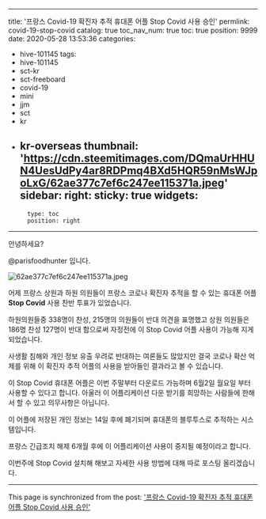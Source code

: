 
---
title: '프랑스 Covid-19 확진자 추적 휴대폰 어플  Stop Covid 사용  승인'
permlink: covid-19-stop-covid
catalog: true
toc_nav_num: true
toc: true
position: 9999
date: 2020-05-28 13:53:36
categories:
- hive-101145
tags:
- hive-101145
- sct-kr
- sct-freeboard
- covid-19
- mini
- jjm
- sct
- kr
- kr-overseas
thumbnail: 'https://cdn.steemitimages.com/DQmaUrHHUN4UesUdPy4ar8RDPmq4BXd5HQR59nMsWJpoLxG/62ae377c7ef6c247ee115371a.jpeg'
sidebar:
    right:
        sticky: true
widgets:
    -
        type: toc
        position: right
---


안녕하세요?

@parisfoodhunter 입니다.

![62ae377c7ef6c247ee115371a.jpeg](https://cdn.steemitimages.com/DQmaUrHHUN4UesUdPy4ar8RDPmq4BXd5HQR59nMsWJpoLxG/62ae377c7ef6c247ee115371a.jpeg)

어제 프랑스 상원과 하원 의원들이 프랑스 코로나 확진자 추적을 할 수 있는 휴대폰 어플 **Stop Covid**
사용 찬반 투표가 있었습니다. 

하원의원들중 338명이 찬성, 215명의 의원들이 반대 의견을 표명했고 상원 의원들은 186명 찬성 127명이 반대 함으로써 자정전에 이 Stop Covid 어플 사용이 가능해 지게 되었습니다. 

사생활 침해와 개인 정보 유출 우려로 반대하는 여론들도 많았지만 결국 코로나 확산 억제를 위해 이 확진자 추적 어플의 사용을 받아들인 결과라고 볼 수 있습니다. 

이 Stop Covid 휴대폰 어플은 이번 주말부터 다운로드 가능하며 6월2일 월요일 부터 사용할 수 있다고 합니다.
아울러 이 어플리케이션 다운 받기를 희망하는 사람들에 한해서 할 수 있고 의무사항은 아닙니다. 

이 어플에 저장된 개인 정보는 14일 후에 폐기되며 휴대폰의 블루투스로 추적하는 시스템입니다. 

프랑스 긴급조치 해제 6개월 후에 이 어플리케이션 사용이 중지될 예정이라고 합니다. 

이번주에 Stop Covid 설치해 해보고 자세한 사용 방법에 대해 따로 포스팅 올리겠습니다.

- - -

This page is synchronized from the post: ['프랑스 Covid-19 확진자 추적 휴대폰 어플  Stop Covid 사용  승인'](https://steemit.com/@parisfoodhunter/covid-19-stop-covid)
